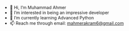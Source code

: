 - 👋 Hi, I’m Muhammad Ahmer
- 👀 I’m interested in being an impressive developer
- 🌱 I’m currently learning Advanced Python
- 📫 Reach me through email: mahmerakram6@gmail.com

<!---
01Ahmer/01Ahmer is a ✨ special ✨ repository because its `README.md` (this file) appears on your GitHub profile.
You can click the Preview link to take a look at your changes.
<!--- 💞️ I’m looking to collaborate on ...
--->
